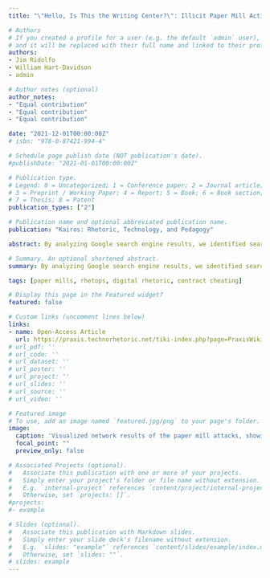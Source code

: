 ```yaml
---
title: "\"Hello, Is This the Writing Center?\": Illicit Paper Mill Activity and the Compromised Recomposition of College and University Websites"

# Authors
# If you created a profile for a user (e.g. the default `admin` user), write the username (folder name) here 
# and it will be replaced with their full name and linked to their profile.
authors:
- Jim Ridolfo
- William Hart-Davidson
- admin

# Author notes (optional)
author_notes:
- "Equal contribution"
- "Equal contribution"
- "Equal contribution"

date: "2021-12-01T00:00:00Z"
# isbn: "978-0-87421-994-4"

# Schedule page publish date (NOT publication's date).
#publishDate: "2021-01-01T00:00:00Z"

# Publication type.
# Legend: 0 = Uncategorized; 1 = Conference paper; 2 = Journal article;
# 3 = Preprint / Working Paper; 4 = Report; 5 = Book; 6 = Book section;
# 7 = Thesis; 8 = Patent
publication_types: ["2"]

# Publication name and optional abbreviated publication name.
publication: "Kairos: Rhetoric, Technology, and Pedagogy"

abstract: By analyzing Google search engine results, we identified search optimization campaigns designed, first and foremost, to drive traffic from compromised college and university websites to paper mills as a means of deceiving students. Results indicate 9 types of attacks that targeted students, in particular, which solicits them to purchase papers to submit for their coursework. We hope this research helps educators and students create the best environment for learning, so we see an opportunity to teach students to identify and understand these predatory practices as a component of their education. Additionally, we hope it aids college and university web administrators in maintaining and securing their respective websites.

# Summary. An optional shortened abstract.
summary: By analyzing Google search engine results, we identified search optimization campaigns designed to drive traffic from compromised college and university websites to paper mills as a means of deceiving students. 

tags: [paper mills, rhetops, digital rhetoric, contract cheating]

# Display this page in the Featured widget?
featured: false

# Custom links (uncomment lines below)
links:
- name: Open-Access Article
  url: https://praxis.technorhetoric.net/tiki-index.php?page=PraxisWiki:_:PaperMills
# url_pdf: ''
# url_code: ''
# url_dataset: ''
# url_poster: ''
# url_project: ''
# url_slides: ''
# url_source: ''
# url_video: ''

# Featured image
# To use, add an image named `featured.jpg/png` to your page's folder. 
image:
  caption: 'Visualized network results of the paper mill attacks, showing which papermills attacked which universities/colleges.'
  focal_point: ""
  preview_only: false

# Associated Projects (optional).
#   Associate this publication with one or more of your projects.
#   Simply enter your project's folder or file name without extension.
#   E.g. `internal-project` references `content/project/internal-project/index.md`.
#   Otherwise, set `projects: []`.
#projects:
#- example

# Slides (optional).
#   Associate this publication with Markdown slides.
#   Simply enter your slide deck's filename without extension.
#   E.g. `slides: "example"` references `content/slides/example/index.md`.
#   Otherwise, set `slides: ""`.
# slides: example
---
```


